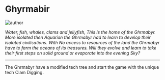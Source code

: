 # Ghyrmabir

![author](https://img.shields.io/badge/author-tamarissz%237128-%237289DA)

*Water, fish, whales, clams and jellyfish, This is the home of the Ghrmabyr. More isolated then Aquarion the Ghrmabyr had to learn to develop their isolated civilisations. With No access to resources of the land the Ghrmabyr have to farm the oceans of its treasures. Will they evolve and learn to take their first steps on solid ground or evaporate into the evening Sky?*

---

The Ghrmabyr have a modified tech tree and start the game with the unique tech Clam Digging.
